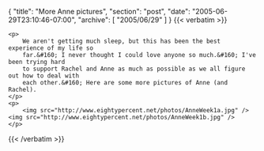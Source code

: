 {
  "title": "More Anne pictures",
  "section": "post",
  "date": "2005-06-29T23:10:46-07:00",
  "archive": [
    "2005/06/29"
  ]
}
{{< verbatim >}}

    <p>
        We aren't getting much sleep, but this has been the best experience of my life so
        far.&#160; I never thought I could love anyone so much.&#160; I've been trying hard
        to support Rachel and Anne as much as possible as we all figure out how to deal with
        each other.&#160; Here are some more pictures of Anne (and Rachel). 
    </p>
    <p>
        <img src="http://www.eightypercent.net/photos/AnneWeek1a.jpg" /> <img src="http://www.eightypercent.net/photos/AnneWeek1b.jpg" /> 
    </p>

{{< /verbatim >}}
